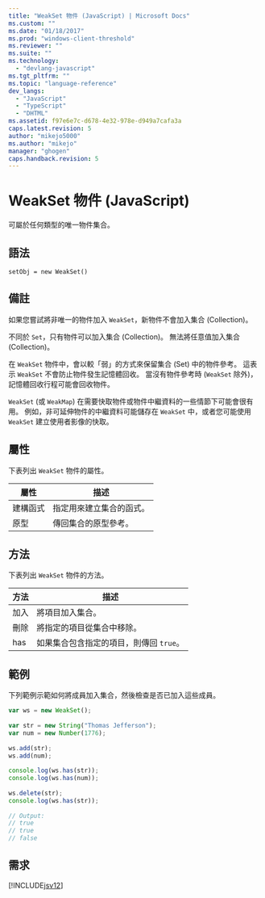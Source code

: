 ```yaml
---
title: "WeakSet 物件 (JavaScript) | Microsoft Docs"
ms.custom: ""
ms.date: "01/18/2017"
ms.prod: "windows-client-threshold"
ms.reviewer: ""
ms.suite: ""
ms.technology: 
  - "devlang-javascript"
ms.tgt_pltfrm: ""
ms.topic: "language-reference"
dev_langs: 
  - "JavaScript"
  - "TypeScript"
  - "DHTML"
ms.assetid: f97e6e7c-d678-4e32-978e-d949a7cafa3a
caps.latest.revision: 5
author: "mikejo5000"
ms.author: "mikejo"
manager: "ghogen"
caps.handback.revision: 5
---
```

# WeakSet 物件 (JavaScript)
可屬於任何類型的唯一物件集合。  
  
## 語法  
  
```  
setObj = new WeakSet()  
```  
  
## 備註  
 如果您嘗試將非唯一的物件加入 `WeakSet`，新物件不會加入集合 \(Collection\)。  
  
 不同於 `Set`，只有物件可以加入集合 \(Collection\)。  無法將任意值加入集合 \(Collection\)。  
  
 在 `WeakSet` 物件中，會以較「弱」的方式來保留集合 \(Set\) 中的物件參考。  這表示 `WeakSet` 不會防止物件發生記憶體回收。  當沒有物件參考時 \(`WeakSet` 除外\)，記憶體回收行程可能會回收物件。  
  
 `WeakSet` \(或 `WeakMap`\) 在需要快取物件或物件中繼資料的一些情節下可能會很有用。  例如，非可延伸物件的中繼資料可能儲存在 `WeakSet` 中，或者您可能使用 `WeakSet` 建立使用者影像的快取。  
  
## 屬性  
 下表列出 `WeakSet` 物件的屬性。  
  
|屬性|描述|  
|--------|--------|  
|建構函式|指定用來建立集合的函式。|  
|原型|傳回集合的原型參考。|  
  
## 方法  
 下表列出 `WeakSet` 物件的方法。  
  
|方法|描述|  
|--------|--------|  
|加入|將項目加入集合。|  
|刪除|將指定的項目從集合中移除。|  
|has|如果集合包含指定的項目，則傳回 `true`。|  
  
## 範例  
 下列範例示範如何將成員加入集合，然後檢查是否已加入這些成員。  
  
```javascript  
var ws = new WeakSet();  
  
var str = new String("Thomas Jefferson");  
var num = new Number(1776);  
  
ws.add(str);  
ws.add(num);  
  
console.log(ws.has(str));  
console.log(ws.has(num));  
  
ws.delete(str);  
console.log(ws.has(str));  
  
// Output:  
// true  
// true  
// false  
```  
  
## 需求  
 [!INCLUDE[jsv12](../../javascript/reference/includes/jsv12-md.md)]
